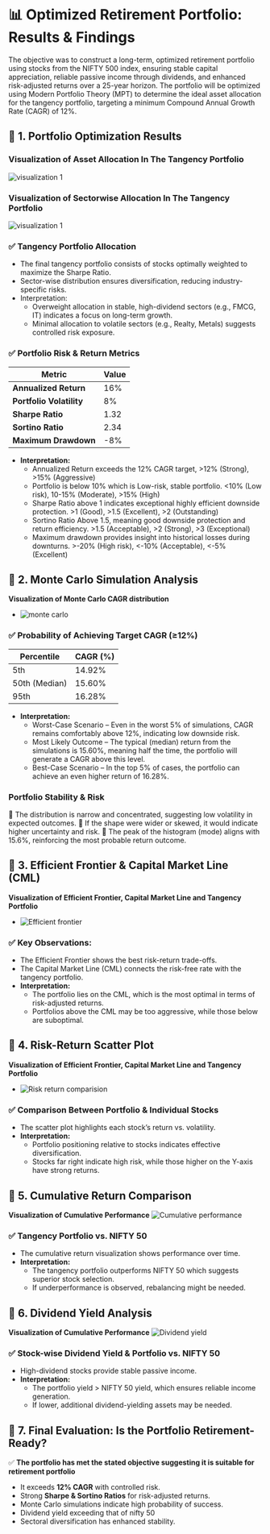 # 📊 **Optimized Retirement Portfolio: Results & Findings**
The objective was to construct a long-term, optimized retirement portfolio using stocks from the NIFTY 500 index, ensuring stable capital appreciation, reliable passive income through dividends, and enhanced risk-adjusted returns over a 25-year horizon. The portfolio will be optimized using Modern Portfolio Theory (MPT) to determine the ideal asset allocation for the tangency portfolio, targeting a minimum Compound Annual Growth Rate (CAGR) of 12%.
## 🔹 **1. Portfolio Optimization Results**
### Visualization of Asset Allocation In The Tangency Portfolio
![visualization 1](result/tangency_portfolio_asset_allocation.png)
### Visualization of Sectorwise Allocation In The Tangency Portfolio
![visualization 1](result/tangency_portfolio_sector_allocation.png)
### ✅ **Tangency Portfolio Allocation**
- The final tangency portfolio consists of stocks optimally weighted to maximize the Sharpe Ratio.
- Sector-wise distribution ensures diversification, reducing industry-specific risks.
- Interpretation:
  - Overweight allocation in stable, high-dividend sectors (e.g., FMCG, IT) indicates a focus on long-term growth.
  - Minimal allocation to volatile sectors (e.g., Realty, Metals) suggests controlled risk exposure.

### ✅ **Portfolio Risk & Return Metrics**
| Metric                  | Value  |
|------------------------|--------|
| **Annualized Return**  | 16%    |
| **Portfolio Volatility** | 8%    |
| **Sharpe Ratio**       | 1.32     |
| **Sortino Ratio**      | 2.34     |
| **Maximum Drawdown**   | -8%    |

- **Interpretation:**
  - Annualized Return exceeds the 12% CAGR target,  >12% (Strong), >15% (Aggressive)
  - Portfolio is below 10% which is Low-risk, stable portfolio. <10% (Low risk), 10-15% (Moderate), >15% (High)
  - Sharpe Ratio above 1 indicates exceptional highly efficient downside protection. >1 (Good), >1.5 (Excellent), >2 (Outstanding)
  - Sortino Ratio Above 1.5, meaning good downside protection and return efficiency. >1.5 (Acceptable), >2 (Strong), >3 (Exceptional)
  - Maximum drawdown provides insight into historical losses during downturns. >-20% (High risk), <-10% (Acceptable), <-5% (Excellent)

## 🔹 **2. Monte Carlo Simulation Analysis**
**Visualization of Monte Carlo CAGR distribution**
  - ![monte carlo](result/montecarlo_interpretation.png)

### ✅ **Probability of Achieving Target CAGR (≥12%)** 
| Percentile | CAGR (%) |
|------------|----------|
| 5th       | 14.92%      |
| 50th (Median) | 15.60% |
| 95th      | 16.28%      |

- **Interpretation:**
  - Worst-Case Scenario – Even in the worst 5% of simulations, CAGR remains comfortably above 12%, indicating low downside risk.
  - Most Likely Outcome – The typical (median) return from the simulations is 15.60%, meaning half the time, the portfolio will generate a CAGR above this level.
  - Best-Case Scenario – In the top 5% of cases, the portfolio can achieve an even higher return of 16.28%.
  
### Portfolio Stability & Risk
🔹 The distribution is narrow and concentrated, suggesting low volatility in expected outcomes.
🔹 If the shape were wider or skewed, it would indicate higher uncertainty and risk.
🔹 The peak of the histogram (mode) aligns with 15.6%, reinforcing the most probable return outcome.

## 🔹 **3. Efficient Frontier & Capital Market Line (CML)**
**Visualization of Efficient Frontier, Capital Market Line and Tangency Portfolio**
  - ![Efficient frontier](result/efficient_frontier_with_tp&cml.png)
### ✅ **Key Observations:**
- The Efficient Frontier shows the best risk-return trade-offs.
- The Capital Market Line (CML) connects the risk-free rate with the tangency portfolio.
- **Interpretation:**
  - The portfolio lies on the CML, which is the most optimal in terms of risk-adjusted returns.
  - Portfolios above the CML may be too aggressive, while those below are suboptimal.

## 🔹 **4. Risk-Return Scatter Plot**
**Visualization of Efficient Frontier, Capital Market Line and Tangency Portfolio**
  - ![Risk return comparision](result/pf_vs_stk_return_scatter_plot.png)

### ✅ **Comparison Between Portfolio & Individual Stocks**
- The scatter plot highlights each stock’s return vs. volatility.
- **Interpretation:**
  - Portfolio positioning relative to stocks indicates effective diversification.
  - Stocks far right indicate high risk, while those higher on the Y-axis have strong returns.

## 🔹 **5. Cumulative Return Comparison**
**Visualization of Cumulative Performance**
![Cumulative performance](result/tangencyportfolio_vs_nifty50.png)
### ✅ **Tangency Portfolio vs. NIFTY 50**
- The cumulative return visualization shows performance over time.
- **Interpretation:**
  - The tangency portfolio outperforms NIFTY 50 which suggests superior stock selection.
  - If underperformance is observed, rebalancing might be needed.

## 🔹 **6. Dividend Yield Analysis**
**Visualization of Cumulative Performance**
![Dividend yield](result/div_yield_comparision.png)
### ✅ **Stock-wise Dividend Yield & Portfolio vs. NIFTY 50**
- High-dividend stocks provide stable passive income.
- **Interpretation:**
  - The portfolio yield > NIFTY 50 yield, which ensures reliable income generation.
  - If lower, additional dividend-yielding assets may be needed.

## 🔹 **7. Final Evaluation: Is the Portfolio Retirement-Ready?**

✅ **The portfolio has met the stated objective suggesting it is suitable for retirement portfolio**
- It exceeds **12% CAGR** with controlled risk.
- Strong **Sharpe & Sortino Ratios** for risk-adjusted returns.
- Monte Carlo simulations indicate high probability of success.
- Dividend yield exceeding that of nifty 50
- Sectoral diversification has enhanced stability.





